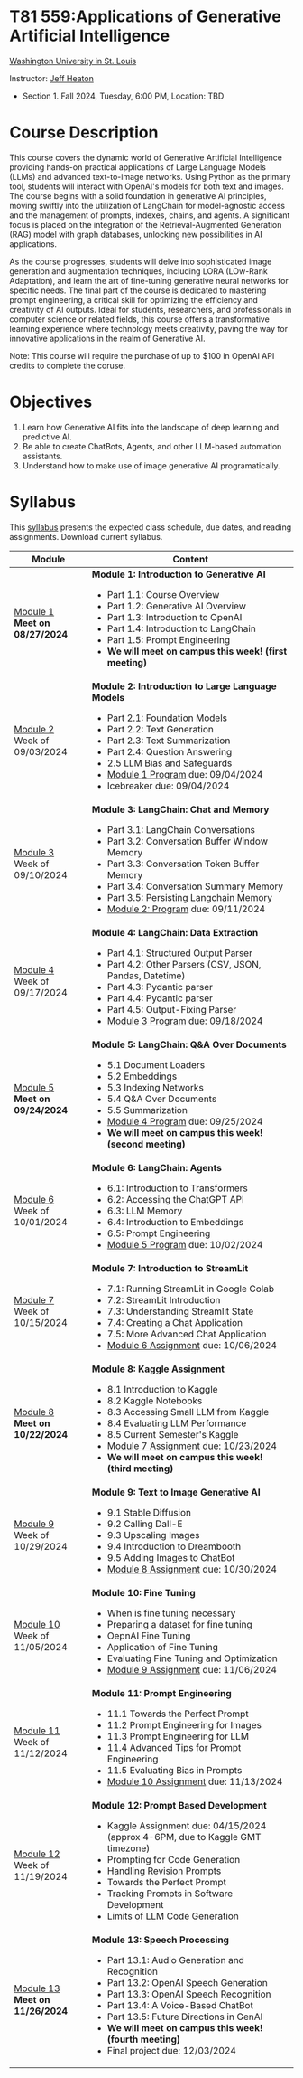 # T81 559:Applications of Generative Artificial Intelligence

[Washington University in St. Louis](http://www.wustl.edu)

Instructor: [Jeff Heaton](https://sites.wustl.edu/jeffheaton/)

- Section 1. Fall 2024, Tuesday, 6:00 PM, Location: TBD

# Course Description

This course covers the dynamic world of Generative Artificial Intelligence providing hands-on practical applications of Large Language Models (LLMs) and advanced text-to-image networks. Using Python as the primary tool, students will interact with OpenAI's models for both text and images. The course begins with a solid foundation in generative AI principles, moving swiftly into the utilization of LangChain for model-agnostic access and the management of prompts, indexes, chains, and agents. A significant focus is placed on the integration of the Retrieval-Augmented Generation (RAG) model with graph databases, unlocking new possibilities in AI applications.

As the course progresses, students will delve into sophisticated image generation and augmentation techniques, including LORA (LOw-Rank Adaptation), and learn the art of fine-tuning generative neural networks for specific needs. The final part of the course is dedicated to mastering prompt engineering, a critical skill for optimizing the efficiency and creativity of AI outputs. Ideal for students, researchers, and professionals in computer science or related fields, this course offers a transformative learning experience where technology meets creativity, paving the way for innovative applications in the realm of Generative AI.

Note: This course will require the purchase of up to $100 in OpenAI API credits to complete the coruse.

# Objectives

1. Learn how Generative AI fits into the landscape of deep learning and predictive AI.
2. Be able to create ChatBots, Agents, and other LLM-based automation assistants.
3. Understand how to make use of image generative AI programatically.

# Syllabus

This [syllabus](https://data.heatonresearch.com/wustl/syllabus/jheaton-t81-559-fall-2024-syllabus.pdf) presents the expected class schedule, due dates, and reading assignments. Download current syllabus.

| Module                                                                       | Content                                                                                                                                                                                                                                                                                                                                                       |
| ---------------------------------------------------------------------------- | ------------------------------------------------------------------------------------------------------------------------------------------------------------------------------------------------------------------------------------------------------------------------------------------------------------------------------------------------------------- |
| [Module 1](t81_559_class_01_1_overview.ipynb)<br>**Meet on 08/27/2024**      | **Module 1: Introduction to Generative AI**<ul><li>Part 1.1: Course Overview<li>Part 1.2: Generative AI Overview<li>Part 1.3: Introduction to OpenAI<li>Part 1.4: Introduction to LangChain<li>Part 1.5: Prompt Engineering<li>**We will meet on campus this week! (first meeting)**</ul>                                                                     |
| [Module 2](t81_559_class_02_1_langchain.ipynb)<br>Week of 09/03/2024         | **Module 2: Introduction to Large Language Models**<ul><li> Part 2.1: Foundation Models<li>Part 2.2: Text Generation<li>Part 2.3: Text Summarization<li>Part 2.4: Question Answering<li>2.5 LLM Bias and Safeguards<li>[Module 1 Program](./assignments/assignment_yourname_class1.ipynb) due: 09/04/2024<li> Icebreaker due: 09/04/2024</ul>                 |
| [Module 3](t81_559_class_03_1_langchain_memory.ipynb)<br>Week of 09/10/2024  | **Module 3: LangChain: Chat and Memory**<ul><li>Part 3.1: LangChain Conversations<li> Part 3.2: Conversation Buffer Window Memory<li>Part 3.3: Conversation Token Buffer Memory<li>Part 3.4: Conversation Summary Memory<li>Part 3.5: Persisting Langchain Memory<li>[Module 2: Program](./assignments/assignment_yourname_class2.ipynb) due: 09/11/2024</ul> |
| [Module 4](t81_559_class_04_1_langchain_data.ipynb)<br>Week of 09/17/2024    | **Module 4: LangChain: Data Extraction**<ul><li>Part 4.1: Structured Output Parser<li>Part 4.2: Other Parsers (CSV, JSON, Pandas, Datetime)<li>Part 4.3: Pydantic parser<li>Part 4.4: Pydantic parser<li>Part 4.5: Output-Fixing Parser<li>[Module 3 Program](./assignments/assignment_yourname_class3.ipynb) due: 09/18/2024</ul>                            |
| [Module 5](t81_559_class_05_1_langchain_doc.ipynb)<br>**Meet on 09/24/2024** | **Module 5: LangChain: Q&A Over Documents**<ul><li>5.1 Document Loaders<li>5.2 Embeddings<li>5.3 Indexing Networks<li>5.4 Q&A Over Documents<li>5.5 Summarization<li>[Module 4 Program](./assignments/assignment_yourname_class4.ipynb) due: 09/25/2024<li>**We will meet on campus this week! (second meeting)**</ul>                                        |
| [Module 6](t81_559_class_06_1_agents.ipynb)<br>Week of 10/01/2024            | **Module 6: LangChain: Agents**<ul><li>6.1: Introduction to Transformers<li>6.2: Accessing the ChatGPT API<li>6.3: LLM Memory<li>6.4: Introduction to Embeddings<li>6.5: Prompt Engineering<li>[Module 5 Program](./assignments/assignment_yourname_class5.ipynb) due: 10/02/2024</ul>                                                                        |
| [Module 7](t81_559_class_07_1_streamlit.ipynb)<br>Week of 10/15/2024         | **Module 7: Introduction to StreamLit**<ul><li>7.1: Running StreamLit in Google Colab<li>7.2: StreamLit Introduction<li>7.3: Understanding Streamlit State<li>7.4: Creating a Chat Application<li>7.5: More Advanced Chat Application<li>[Module 6 Assignment](./assignments/assignment_yourname_class6.ipynb) due: 10/06/2024</ul>                           |
| [Module 8](t81_559_class_08_1_kaggle_intro.ipynb)<br>**Meet on 10/22/2024**  | **Module 8: Kaggle Assignment**<ul><li>8.1 Introduction to Kaggle<li>8.2 Kaggle Notebooks<li>8.3 Accessing Small LLM from Kaggle<li>8.4 Evaluating LLM Performance<li>8.5 Current Semester's Kaggle<li>[Module 7 Assignment](./assignments/assignment_yourname_class7.ipynb) due: 10/23/2024<li>**We will meet on campus this week! (third meeting)**</ul>    |
| [Module 9](t81_559_class_09_1_image_genai.ipynb)<br>Week of 10/29/2024       | **Module 9: Text to Image Generative AI**<ul><li>9.1 Stable Diffusion<li>9.2 Calling Dall-E<li>9.3 Upscaling Images<li>9.4 Introduction to Dreambooth<li>9.5 Adding Images to ChatBot<li>[Module 8 Assignment](./assignments/assignment_yourname_class8.ipynb) due: 10/30/2024</ul>                                                                           |
| [Module 10](t81_559_class_10_1_finetune.ipynb)<br>Week of 11/05/2024         | **Module 10: Fine Tuning**<ul><li>When is fine tuning necessary<li>Preparing a dataset for fine tuning<li>OepnAI Fine Tuning<li>Application of Fine Tuning<li>Evaluating Fine Tuning and Optimization<li>[Module 9 Assignment](./assignments/assignment_yourname_class9.ipynb) due: 11/06/2024</ul>                                                           |
| [Module 11](t81_559_class_11_1_prompt.ipynb)<br>Week of 11/12/2024           | **Module 11: Prompt Engineering**<ul><li>11.1 Towards the Perfect Prompt<li>11.2 Prompt Engineering for Images<li>11.3 Prompt Engineering for LLM<li>11.4 Advanced Tips for Prompt Engineering<li>11.5 Evaluating Bias in Prompts<li>[Module 10 Assignment](./assignments/assignment_yourname_class10.ipynb) due: 11/13/2024</ul>                             |
| [Module 12](t81_559_class_12_1_dev.ipynb)<br>Week of 11/19/2024              | **Module 12: Prompt Based Development**<ul><li>Kaggle Assignment due: 04/15/2024 (approx 4-6PM, due to Kaggle GMT timezone)<li>Prompting for Code Generation<li>Handling Revision Prompts<li>Towards the Perfect Prompt<li>Tracking Prompts in Software Development<li>Limits of LLM Code Generation</ul>                                                     |
| [Module 13](t81_559_class_13_1_voice.ipynb)<br>**Meet on 11/26/2024**        | **Module 13: Speech Processing**<ul><li>Part 13.1: Audio Generation and Recognition <li>Part 13.2: OpenAI Speech Generation<li>Part 13.3: OpenAI Speech Recognition<li>Part 13.4: A Voice-Based ChatBot<li>Part 13.5: Future Directions in GenAI<li>**We will meet on campus this week! (fourth meeting)**<li>Final project due: 12/03/2024</ul>              |
